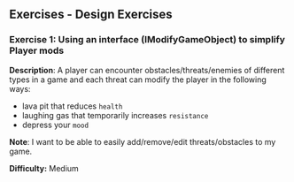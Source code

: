 
## Exercises  - Design Exercises

### Exercise 1: Using an interface (IModifyGameObject) to simplify Player mods

**Description**: A player can encounter obstacles/threats/enemies of different types in a game and each threat can modify the player in the following ways:
- lava pit that reduces `health`
- laughing gas that temporarily increases `resistance`
- depress your `mood`

**Note**: I want to be able to easily add/remove/edit threats/obstacles to my game.

**Difficulty:** Medium

